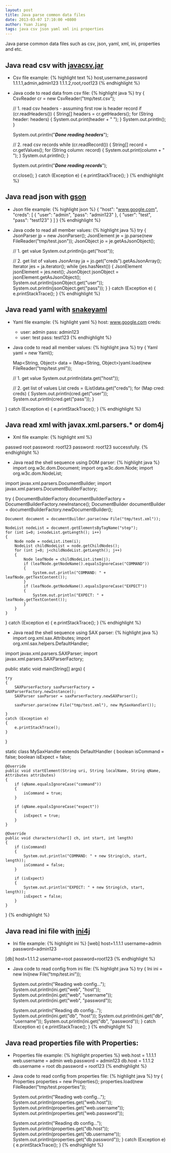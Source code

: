 ```yaml
---
layout: post
title: Java parse common data files
date: 2013-03-07 17:10:00 +0800
author: Yuan Jiang
tags: java csv json yaml xml ini properties
---
```


Java parse common data files such as csv, json, yaml, xml, ini, properties and etc.

## Java read csv with [javacsv.jar](http://www.csvreader.com/java_csv.php)
- Csv file example:
{% highlight text %}
host,username,password
1.1.1.1,admin,admin123
1.1.1.2,root,root123
{% endhighlight %}

- Java code to read data from csv file:
{% highlight java %}
try
{
    CsvReader cr = new CsvReader("tmp/test.csv");

    // 1. read csv headers - assuming first row is header record
    if (cr.readHeaders())
    {
        String[] headers = cr.getHeaders();
        for (String header: headers)
        {
            System.out.print(header + " ");
        }
        System.out.println();
    }

    System.out.println("***Done reading headers***");

    // 2. read csv records
    while (cr.readRecord())
    {
        String[] record = cr.getValues();
        for (String column: record)
        {
            System.out.print(column + " ");
        }
        System.out.println();
    }

    System.out.println("***Done reading records***");

    cr.close();
}
catch (Exception e)
{
    e.printStackTrace();
}
{% endhighlight %}

## Java read json with [gson](https://github.com/google/gson)
- Json file example:
{% highlight json %}
{
    "host": "www.google.com",
    "creds": [
        {
            "user": "admin",
            "pass": "admin123"
        },
        {
            "user": "test",
            "pass": "test123"
        }
        ]
}
{% endhighlight %}

- Java code to read all member values:
{% highlight java %}
try
{
    JsonParser jp = new JsonParser();
    JsonElement je = jp.parse(new FileReader("tmp/test.json"));
    JsonObject jo = je.getAsJsonObject();

    // 1. get value
    System.out.println(jo.get("host"));

    // 2. get list of values
    JsonArray ja = jo.get("creds").getAsJsonArray();
    Iterator<JsonElement> jes = ja.iterator();
    while (jes.hasNext())
    {
        JsonElement jsonElement = jes.next();
        JsonObject jsonObject = jsonElement.getAsJsonObject();
        System.out.println(jsonObject.get("user"));
        System.out.println(jsonObject.get("pass"));
    }
}
catch (Exception e)
{
    e.printStackTrace();
}
{% endhighlight %}

## Java read yaml with [snakeyaml](https://bitbucket.org/asomov/snakeyaml)
- Yaml file example:
{% highlight yaml %}
host: www.google.com
creds:
  - user: admin
    pass: admin123
  - user: test
    pass: test123
{% endhighlight %}

- Java code to read all member values:
{% highlight java %}
try
{
    Yaml yaml = new Yaml();

    Map<String, Object> data = (Map<String, Object>)yaml.load(new FileReader("tmp/test.yml"));

    // 1. get value
    System.out.println(data.get("host"));

    // 2. get list of values
    List<Map> creds = (List<Map>)data.get("creds");
    for (Map cred: creds)
    {
        System.out.println(cred.get("user"));
        System.out.println(cred.get("pass"));
    }

}
catch (Exception e)
{
    e.printStackTrace();
}
{% endhighlight %}

## Java read xml with javax.xml.parsers.* or dom4j
- Xml file example:
{% highlight xml %}
<task>
    <step>
        <command>passwd root</command>
        <expect>password:</expect>
    </step>
    <step>
        <command>root123</command>
        <expect>password:</expect>
    </step>
    <step>
        <command>root123</command>
        <expect>successfully.</expect>
    </step>
</task>
{% endhighlight %}

- Java read the shell sequence using DOM parser:
{% highlight java %}
import org.w3c.dom.Document;
import org.w3c.dom.Node;
import org.w3c.dom.NodeList;

import javax.xml.parsers.DocumentBuilder;
import javax.xml.parsers.DocumentBuilderFactory;

try
{
    DocumentBuilderFactory documentBuilderFactory = DocumentBuilderFactory.newInstance();
    DocumentBuilder documentBuilder = documentBuilderFactory.newDocumentBuilder();

    Document document = documentBuilder.parse(new File("tmp/test.xml"));

    NodeList nodeList = document.getElementsByTagName("step");
    for (int i=0; i<nodeList.getLength(); i++)
    {
        Node node = nodeList.item(i);
        NodeList childNodeList = node.getChildNodes();
        for (int j=0; j<childNodeList.getLength(); j++)
        {
            Node leafNode = childNodeList.item(j);
            if (leafNode.getNodeName().equalsIgnoreCase("COMMAND"))
            {
                System.out.println("COMMAND: " + leafNode.getTextContent());
            }
            if (leafNode.getNodeName().equalsIgnoreCase("EXPECT"))
            {
                System.out.println("EXPECT: " + leafNode.getTextContent());
            }
        }
    }

}
catch (Exception e)
{
    e.printStackTrace();
}
{% endhighlight %}

- Java read the shell sequence using SAX parser:
{% highlight java %}
import org.xml.sax.Attributes;
import org.xml.sax.helpers.DefaultHandler;

import javax.xml.parsers.SAXParser;
import javax.xml.parsers.SAXParserFactory;

public static void main(String[] args)
{

    try
    {
        SAXParserFactory saxParserFactory = SAXParserFactory.newInstance();
        SAXParser saxParser = saxParserFactory.newSAXParser();

        saxParser.parse(new File("tmp/test.xml"), new MySaxHandler());

    }
    catch (Exception e)
    {
        e.printStackTrace();
    }
}

static class MySaxHandler extends DefaultHandler
{
    boolean isCommand = false;
    boolean isExpect = false;

    @Override
    public void startElement(String uri, String localName, String qName, Attributes attributes)
    {
        if (qName.equalsIgnoreCase("command"))
        {
            isCommand = true;
        }

        if (qName.equalsIgnoreCase("expect"))
        {
            isExpect = true;
        }
    }

    @Override
    public void characters(char[] ch, int start, int length)
    {
        if (isCommand)
        {
            System.out.println("COMMAND: " + new String(ch, start, length));
            isCommand = false;
        }

        if (isExpect)
        {
            System.out.println("EXPECT: " + new String(ch, start, length));
            isExpect = false;
        }
    }
}
{% endhighlight %}

## Java read ini file with [ini4j](http://ini4j.sourceforge.net/)
- Ini file example:
{% highlight ini %}
[web]
host=1.1.1.1
username=admin
password=admin123

[db]
host=1.1.1.2
username=root
password=root123
{% endhighlight %}

- Java code to read config from ini file:
{% highlight java %}
try
{
    Ini ini = new Ini(new File("tmp/test.ini"));

    System.out.println("Reading web config...");
    System.out.println(ini.get("web", "host"));
    System.out.println(ini.get("web", "username"));
    System.out.println(ini.get("web", "password"));

    System.out.println("Reading db config...");
    System.out.println(ini.get("db", "host"));
    System.out.println(ini.get("db", "username"));
    System.out.println(ini.get("db", "password"));
}
catch (Exception e)
{
    e.printStackTrace();
}
{% endhighlight %}

## Java read properties file with Properties:
- Properties file example:
{% highlight properties %}
web.host = 1.1.1.1
web.username = admin
web.password = admin123
db.host = 1.1.1.2
db.username = root
db.password = root123
{% endhighlight %}

- Java code to read config from properties file:
{% highlight java %}
try
{
    Properties properties = new Properties();
    properties.load(new FileReader("tmp/test.properties"));

    System.out.println("Reading web config...");
    System.out.println(properties.get("web.host"));
    System.out.println(properties.get("web.username"));
    System.out.println(properties.get("web.password"));

    System.out.println("Reading db config...");
    System.out.println(properties.get("db.host"));
    System.out.println(properties.get("db.username"));
    System.out.println(properties.get("db.password"));
}
catch (Exception e)
{
    e.printStackTrace();
}
{% endhighlight %}
